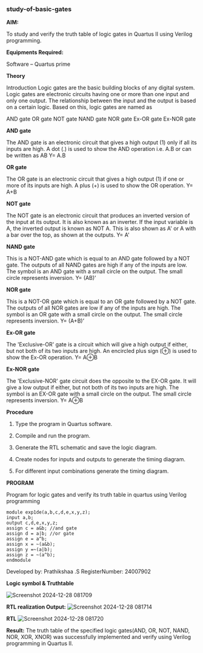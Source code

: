 ### study-of-basic-gates

**AIM:** 

To study and verify the truth table of logic gates in Quartus II using Verilog programming.

**Equipments Required:**

Software – Quartus prime 

**Theory**

Introduction Logic gates are the basic building blocks of any digital system. Logic gates are electronic circuits having one or more than one input and only one output. The relationship between the input and the output is based on a certain logic. Based on this, logic gates are named as

AND gate OR gate NOT gate NAND gate NOR gate Ex-OR gate Ex-NOR gate

**AND gate**

The AND gate is an electronic circuit that gives a high output (1) only if all its inputs are high. A dot (.) is used to show the AND operation i.e. A.B or can be written as AB
Y= A.B

**OR gate** 

The OR gate is an electronic circuit that gives a high output (1) if one or more of its inputs are high. A plus (+) is used to show the OR operation.
Y= A+B

**NOT gate**

The NOT gate is an electronic circuit that produces an inverted version of the input at its output. It is also known as an inverter. If the input variable is A, the inverted output is known as NOT A. This is also shown as A' or A with a bar over the top, as shown at the outputs.
Y= A'

**NAND gate**

This is a NOT-AND gate which is equal to an AND gate followed by a NOT gate. The outputs of all NAND gates are high if any of the inputs are low. The symbol is an AND gate with a small circle on the output. The small circle represents inversion.
Y= (AB)’

**NOR gate**

This is a NOT-OR gate which is equal to an OR gate followed by a NOT gate. The outputs of all NOR gates are low if any of the inputs are high. The symbol is an OR gate with a small circle on the output. The small circle represents inversion.
Y= (A+B)’

**Ex-OR gate**

The 'Exclusive-OR' gate is a circuit which will give a high output if either, but not both of its two inputs are high. An encircled plus sign (⊕) is used to show the Ex-OR operation.
Y= A⊕B

**Ex-NOR gate**

The 'Exclusive-NOR' gate circuit does the opposite to the EX-OR gate. It will give a low output if either, but not both of its two inputs are high. The symbol is an EX-OR gate with a small circle on the output. The small circle represents inversion.
Y= A⊕B

**Procedure** 

1.	Type the program in Quartus software.

2.	Compile and run the program.

3.	Generate the RTL schematic and save the logic diagram.

4.	Create nodes for inputs and outputs to generate the timing diagram.

5.	For different input combinations generate the timing diagram.


**PROGRAM**

Program for logic gates and verify its truth table in quartus using Verilog programming
```
module exp1de(a,b,c,d,e,x,y,z);
input a,b;
output c,d,e,x,y,z;
assign c = a&b; //and gate
assign d = a|b; //or gate
assign e = a^b; 
assign x = ~(a&b);
assign y =~(a|b);
assign z = ~(a^b);
endmodule
```
 Developed by: Prathikshaa .S RegisterNumber: 24007902
 
**Logic symbol & Truthtable**

![Screenshot 2024-12-28 081709](https://github.com/user-attachments/assets/d62363d6-7fd3-4290-bb2a-a1badd3b3f69)

**RTL realization Output:** 
![Screenshot 2024-12-28 081714](https://github.com/user-attachments/assets/c279031f-fd2a-4075-9c45-332b588befee)


**RTL**
![Screenshot 2024-12-28 081720](https://github.com/user-attachments/assets/55d18fb0-f4f8-4751-a3da-eeb88e91c602)


**Result:**
The truth table of the specified logic gates(AND, OR, NOT, NAND, NOR, XOR, XNOR) was successfully implemented and verify using Verilog programming in Quartus II.

